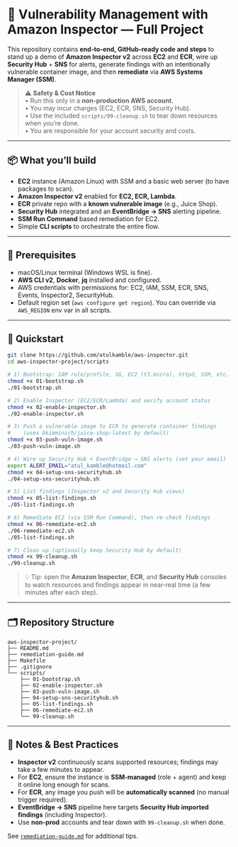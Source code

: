 # 🔹 Vulnerability Management with Amazon Inspector — Full Project

This repository contains **end‑to‑end, GitHub‑ready code and steps** to stand up a demo of **Amazon Inspector v2** across **EC2** and **ECR**, wire up **Security Hub** + **SNS** for alerts, generate findings with an intentionally vulnerable container image, and then **remediate** via **AWS Systems Manager (SSM)**.

> ⚠️ **Safety & Cost Notice**  
> • Run this only in a **non‑production AWS account**.  
> • You may incur charges (EC2, ECR, SNS, Security Hub).  
> • Use the included `scripts/99-cleanup.sh` to tear down resources when you’re done.  
> • You are responsible for your account security and costs.

---

## 📦 What you’ll build

- **EC2** instance (Amazon Linux) with SSM and a basic web server (to have packages to scan).
- **Amazon Inspector v2** enabled for **EC2, ECR, Lambda**.
- **ECR** private repo with a **known vulnerable image** (e.g., Juice Shop).
- **Security Hub** integrated and an **EventBridge → SNS** alerting pipeline.
- **SSM Run Command** based remediation for EC2.
- Simple **CLI scripts** to orchestrate the entire flow.

---

## 🧰 Prerequisites

- macOS/Linux terminal (Windows WSL is fine).
- **AWS CLI v2**, **Docker**, **jq** installed and configured.
- AWS credentials with permissions for: EC2, IAM, SSM, ECR, SNS, Events, Inspector2, SecurityHub.
- Default region set (`aws configure get region`). You can override via `AWS_REGION` env var in all scripts.

---

## 🚀 Quickstart

```bash
git clone https://github.com/atulkamble/aws-inspector.git
cd aws-inspector-project/scripts

# 1) Bootstrap: IAM role/profile, SG, EC2 (t3.micro), httpd, SSM, etc.
chmod +x 01-bootstrap.sh
./01-bootstrap.sh

# 2) Enable Inspector (EC2/ECR/Lambda) and verify account status
chmod +x 02-enable-inspector.sh
./02-enable-inspector.sh

# 3) Push a vulnerable image to ECR to generate container findings
#    (uses bkimminich/juice-shop:latest by default)
chmod +x 03-push-vuln-image.sh
./03-push-vuln-image.sh

# 4) Wire up Security Hub + EventBridge → SNS alerts (set your email)
export ALERT_EMAIL="atul_kamble@hotmail.com"
chmod +x 04-setup-sns-securityhub.sh
./04-setup-sns-securityhub.sh

# 5) List findings (Inspector v2 and Security Hub views)
chmod +x 05-list-findings.sh
./05-list-findings.sh

# 6) Remediate EC2 (via SSM Run Command), then re-check findings
chmod +x 06-remediate-ec2.sh
./06-remediate-ec2.sh
./05-list-findings.sh

# 7) Clean up (optionally keep Security Hub by default)
chmod +x 99-cleanup.sh
./99-cleanup.sh
```

> 💡 Tip: open the **Amazon Inspector**, **ECR**, and **Security Hub** consoles to watch resources and findings appear in near‑real time (a few minutes after each step).

---

## 🗂️ Repository Structure

```
aws-inspector-project/
├── README.md
├── remediation-guide.md
├── Makefile
├── .gitignore
└── scripts/
    ├── 01-bootstrap.sh
    ├── 02-enable-inspector.sh
    ├── 03-push-vuln-image.sh
    ├── 04-setup-sns-securityhub.sh
    ├── 05-list-findings.sh
    ├── 06-remediate-ec2.sh
    └── 99-cleanup.sh
```

---

## 📝 Notes & Best Practices

- **Inspector v2** continuously scans supported resources; findings may take a few minutes to appear.  
- For **EC2**, ensure the instance is **SSM‑managed** (role + agent) and keep it online long enough for scans.  
- For **ECR**, any image you push will be **automatically scanned** (no manual trigger required).  
- **EventBridge → SNS** pipeline here targets **Security Hub imported findings** (including Inspector).  
- Use **non‑prod** accounts and tear down with `99-cleanup.sh` when done.

See [`remediation-guide.md`](./remediation-guide.md) for additional tips.
